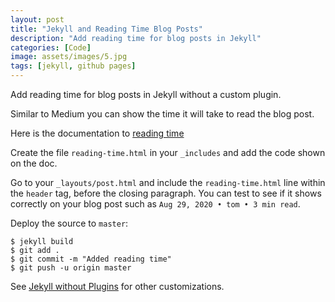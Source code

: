 ```yaml
---
layout: post
title: "Jekyll and Reading Time Blog Posts"
description: "Add reading time for blog posts in Jekyll"
categories: [Code]
image: assets/images/5.jpg
tags: [jekyll, github pages]
---
```


Add reading time for blog posts in Jekyll without a custom plugin.

Similar to Medium you can show the time it will take to read the blog post.

Here is the documentation to [reading time](https://jekyllcodex.org/without-plugin/reading-time-indicator/#)

Create the file `reading-time.html` in your `_includes` and add the code shown on the doc.

Go to your `_layouts/post.html` and include the `reading-time.html` line within the `header` tag, before the closing paragraph. You can test to see if it shows correctly on your blog post such as `Aug 29, 2020 • tom • 3 min read`.

Deploy the source to `master`:

	$ jekyll build
	$ git add .
	$ git commit -m "Added reading time"
	$ git push -u origin master

See [Jekyll without Plugins](../jekyll-without-plugins/) for other customizations.